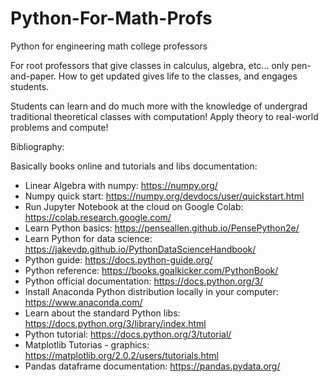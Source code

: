 # Python-For-Math-Profs
Python for engineering math college professors

For root professors that give classes in calculus, algebra, etc... only pen-and-paper. How to get updated gives life to the classes, and engages students.

Students can learn and do much more with the knowledge of undergrad traditional theoretical classes with computation! Apply theory to real-world problems and compute!

Bibliography:

Basically books online and tutorials and libs documentation:

- Linear Algebra with numpy: https://numpy.org/
- Numpy quick start: https://numpy.org/devdocs/user/quickstart.html
- Run Jupyter Notebook at the cloud on Google Colab: https://colab.research.google.com/
- Learn Python basics: https://penseallen.github.io/PensePython2e/
- Learn Python for data science: https://jakevdp.github.io/PythonDataScienceHandbook/
- Python guide: https://docs.python-guide.org/
- Python reference: https://books.goalkicker.com/PythonBook/
- Python official documentation: https://docs.python.org/3/
- Install Anaconda Python distribution locally in your computer: https://www.anaconda.com/
- Learn about the standard Python libs: https://docs.python.org/3/library/index.html
- Python tutorial: https://docs.python.org/3/tutorial/
- Matplotlib Tutorias - graphics: https://matplotlib.org/2.0.2/users/tutorials.html
- Pandas dataframe documentation: https://pandas.pydata.org/
